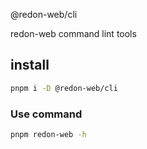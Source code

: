 @redon-web/cli

redon-web command lint tools

## install

```bash
pnpm i -D @redon-web/cli
```

### Use command

```bash
pnpm redon-web -h
```